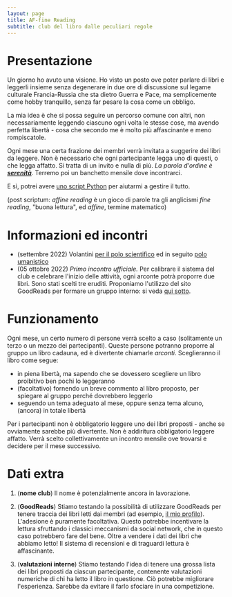 ```yaml
---
layout: page
title: AF-fine Reading
subtitle: club del libro dalle peculiari regole
---
```


# Presentazione
Un giorno ho avuto una visione. Ho visto un posto ove poter parlare di libri e leggerli insieme senza degenerare in due ore di discussione sul legame culturale Francia-Russia che sta dietro Guerra e Pace, ma semplicemente come hobby tranquillo, senza far pesare la cosa come un obbligo.

La mia idea è che si possa seguire un percorso comune con altri, non necessariamente leggendo ciascuno ogni volta le stesse cose, ma avendo perfetta libertà - cosa che secondo me è molto più affascinante e meno rompiscatole.

Ogni mese una certa frazione dei membri verrà invitata a suggerire dei libri da leggere. Non è necessario che ogni partecipante legga uno di questi, o che legga affatto. Si tratta di un invito e nulla di più. *La parola d'ordine è **<u>serenità</u>***. Terremo poi un banchetto mensile dove incontrarci.

E sì, potrei avere [uno script Python](https://github.com/PlasmaStark/Book-Club) per aiutarmi a gestire il tutto.

(post scriptum: *affine reading* è un gioco di parole tra gli anglicismi *fine reading*, "buona lettura", ed *affine*, termine matematico)

# Informazioni ed incontri

- (settembre 2022) Volantini [per il polo scientifico](https://github.com/PlasmaStark/plasmastark.github.io/files/9716612/AFfine.reading.pdf) ed in seguito [polo umanistico](https://github.com/PlasmaStark/plasmastark.github.io/files/9716614/AFfine.reading.1.pdf)
- (05 ottobre 2022) *Primo incontro ufficiale.* Per calibrare il sistema del club e celebrare l'inizio delle attività, ogni arconte potrà proporre due libri. Sono stati scelti tre eruditi. Proponiamo l'utilizzo del sito GoodReads per formare un gruppo interno: si veda [qui sotto](https://github.com/PlasmaStark/plasmastark.github.io/edit/master/club_libro.md#dati-extra).

# Funzionamento

Ogni mese, un certo numero di persone verrà scelto a caso (solitamente un terzo o un mezzo dei partecipanti). Queste persone potranno proporre al gruppo un libro cadauna, ed è divertente chiamarle *arconti*. Sceglieranno il libro come segue:
- in piena libertà, ma sapendo che se dovessero scegliere un libro proibitivo ben pochi lo leggeranno
- (facoltativo) fornendo un breve commento al libro proposto, per spiegare al gruppo perché dovrebbero leggerlo
- seguendo un tema adeguato al mese, oppure senza tema alcuno, (ancora) in totale libertà

Per i partecipanti non è obbligatorio leggere uno dei libri proposti - anche se ovviamente sarebbe più divertente. Non è addiritura obbligatorio leggere affatto. Verrà scelto collettivamente un incontro mensile ove trovarsi e decidere per il mese successivo.


# Dati extra

1. (**nome club**) Il nome è potenzialmente ancora in lavorazione.

2. (**GoodReads**) Stiamo testando la possibilità di utilizzare GoodReads per tenere traccia dei libri letti dai membri (ad esempio, [il mio profilo](https://www.goodreads.com/leonardus)). L'adesione è puramente facoltativa. Questo potrebbe incentivare la lettura sfruttando i classici meccanismi da social network, che in questo caso potrebbero fare del bene. Oltre a vendere i dati dei libri che abbiamo letto! 
Il sistema di recensioni e di traguardi lettura è affascinante.

3. (**valutazioni interne**) Stiamo testando l'idea di tenere una grossa lista dei libri proposti da ciascun partecipante, contenente valutazioni numeriche di chi ha letto il libro in questione. Ciò potrebbe migliorare l'esperienza. Sarebbe da evitare il farlo sfociare in una competizione.
